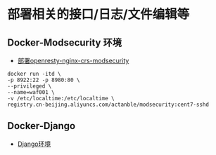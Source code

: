# 部署相关的接口/日志/文件编辑等



## Docker-Modsecurity 环境

- [部署openresty-nginx-crs-modsecurity](./shell/install_waf.sh)

```
docker run -itd \
-p 8922:22 -p 8980:80 \
--privileged \
--name=waf001 \ 
-v /etc/localtime:/etc/localtime \
registry.cn-beijing.aliyuncs.com/actanble/modsecurity:cent7-sshd
```


## Docker-Django 
- [Django环境](./django)




 


  
 